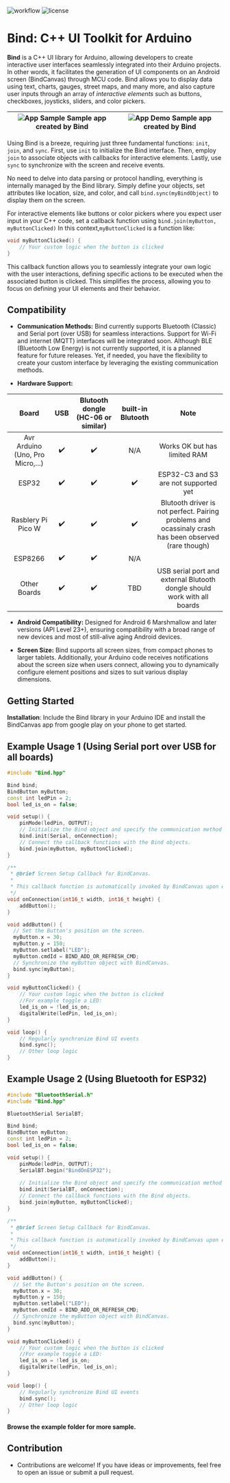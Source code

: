![workflow](https://github.com/H1Jam/Bind/actions/workflows/main.yml/badge.svg)
![license](https://img.shields.io/github/license/H1Jam/Bind)
# Bind: C++ UI Toolkit for Arduino

**Bind** is a C++ UI library for Arduino, allowing developers to create interactive user interfaces seamlessly integrated into their Arduino projects. In other words, it facilitates the generation of UI components on an Android screen (BindCanvas) through MCU code. Bind allows you to display data using text, charts, gauges, street maps, and many more, and also capture user inputs through an array of *interactive elements* such as buttons, checkboxes, joysticks, sliders, and color pickers.

| ![App Sample](./img/demo_app.png) Sample app created by Bind| ![App Demo](./img/demo_app2.png) Sample app created by Bind|
|:---:|:---:|


Using Bind is a breeze, requiring just three fundamental functions: `init`, `join`, and `sync`. First, use `init` to initialize the Bind interface. Then, employ `join` to associate objects with callbacks for interactive elements.  Lastly, use `sync` to synchronize with the screen and receive events.

No need to delve into data parsing or protocol handling, everything is internally managed by the Bind library. Simply define your objects, set attributes like location, size, and color, and call `bind.sync(myBindObject)` to display them on the screen.

For interactive elements like buttons or color pickers where you expect user input in your C++ code, set a callback function using `bind.join(myButton, myButtonClicked)` In this context,`myButtonClicked` is a function like:
```cpp
void myButtonClicked() {
    // Your custom logic when the button is clicked
}
```
This callback function allows you to seamlessly integrate your own logic with the user interactions, defining specific actions to be executed when the associated button is clicked.
This simplifies the process, allowing you to focus on defining your UI elements and their behavior.
## Compatibility

- **Communication Methods:** Bind currently supports Bluetooth (Classic) and Serial port (over USB) for seamless interactions. Support for Wi-Fi and internet (MQTT) interfaces will be integrated soon. Although BLE (Bluetooth Low Energy) is not currently supported, it is a planned feature for future releases. Yet, if needed, you have the flexibility to create your custom interface by leveraging the existing communication methods.

- **Hardware Support:**

| Board | USB | Blutooth dongle (HC-06 or similar) | built-in Blutooth | Note |
|:---:|:---:|:---:|:---:|:---:|
| Avr Arduino (Uno, Pro Micro,...)| :heavy_check_mark: | :heavy_check_mark: | N/A | Works OK but has limited RAM |
| ESP32 | :heavy_check_mark: | :heavy_check_mark: | :heavy_check_mark: | ESP32-C3 and S3 are not supported yet|
| Rasblery Pi Pico W | :heavy_check_mark: | :heavy_check_mark: | :heavy_check_mark: | Blutooth driver is not perfect. Pairing problems and ocassinaly crash has been observed (rare though)   |
| ESP8266 | :heavy_check_mark: | :heavy_check_mark: | N/A |  |
| Other Boards | :heavy_check_mark: | :heavy_check_mark: | TBD | USB serial port and external Blutooth dongle should work with all boards |


- **Android Compatibility:** Designed for Android 6 Marshmallow and later versions (API Level 23+), ensuring compatibility with a broad range of new devices and most of still-alive aging Android devices.

- **Screen Size:** Bind supports all screen sizes, from compact phones to larger tablets. Additionally, your Arduino code receives notifications about the screen size when users connect, allowing you to dynamically configure element positions and sizes to suit various display dimensions.

## Getting Started

 **Installation**: Include the Bind library in your Arduino IDE and install the BindCanvas app from google play on your phone to get started.


## Example Usage 1 (Using Serial port over USB for all boards)

```cpp
#include "Bind.hpp"

Bind bind;
BindButton myButton;
const int ledPin = 2;
bool led_is_on = false;

void setup() {
    pinMode(ledPin, OUTPUT);
    // Initialize the Bind object and specify the communication method (Serial) and callback function (onConnection).
    bind.init(Serial, onConnection);
    // Connect the callback functions with the Bind objects.
    bind.join(myButton, myButtonClicked);
}

/**
 * @brief Screen Setup Callback for BindCanvas.
 *
 * This callback function is automatically invoked by BindCanvas upon establishing a connection.
 */
void onConnection(int16_t width, int16_t height) {
    addButton();
}

void addButton() {
  // Set the Button's position on the screen.
  myButton.x = 30;
  myButton.y = 150;
  myButton.setlabel("LED");
  myButton.cmdId = BIND_ADD_OR_REFRESH_CMD;
  // Synchronize the myButton object with BindCanvas.
  bind.sync(myButton);
}

void myButtonClicked() {
    // Your custom logic when the button is clicked
    //For example toggle a LED:
    led_is_on = !led_is_on;
    digitalWrite(ledPin, led_is_on);
}

void loop() {
    // Regularly synchronize Bind UI events
    bind.sync();
    // Other loop logic
}
```
## Example Usage 2 (Using Bluetooth for ESP32)
```cpp
#include "BluetoothSerial.h"
#include "Bind.hpp"

BluetoothSerial SerialBT;

Bind bind;
BindButton myButton;
const int ledPin = 2;
bool led_is_on = false;

void setup() {
    pinMode(ledPin, OUTPUT);
    SerialBT.begin("BindOnESP32");
  
    // Initialize the Bind object and specify the communication method (Serial) and callback function (onConnection).
    bind.init(SerialBT, onConnection);
    // Connect the callback functions with the Bind objects.
    bind.join(myButton, myButtonClicked);
}

/**
 * @brief Screen Setup Callback for BindCanvas.
 *
 * This callback function is automatically invoked by BindCanvas upon establishing a connection.
 */
void onConnection(int16_t width, int16_t height) {
    addButton();
}

void addButton() {
  // Set the Button's position on the screen.
  myButton.x = 30;
  myButton.y = 150;
  myButton.setlabel("LED");
  myButton.cmdId = BIND_ADD_OR_REFRESH_CMD;
  // Synchronize the myButton object with BindCanvas.
  bind.sync(myButton);
}

void myButtonClicked() {
    // Your custom logic when the button is clicked
    //For example toggle a LED:
    led_is_on = !led_is_on;
    digitalWrite(ledPin, led_is_on);
}

void loop() {
    // Regularly synchronize Bind UI events
    bind.sync();
    // Other loop logic
}
```
#### Browse the example folder for more sample.

## Contribution

- Contributions are welcome! If you have ideas or improvements, feel free to open an issue or submit a pull request.
